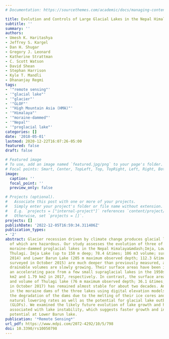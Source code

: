 ```yaml
---
# Documentation: https://sourcethemes.com/academic/docs/managing-content/

title: Evolution and Controls of Large Glacial Lakes in the Nepal Himalaya
subtitle: ''
summary: ''
authors:
- Umesh K. Haritashya
- Jeffrey S. Kargel
- Dan H. Shugar
- Gregory J. Leonard
- Katherine Strattman
- C. Scott Watson
- David Shean
- Stephan Harrison
- Kyle T. Mandli
- Dhananjay Regmi
tags:
- '"remote sensing"'
- '"glacial lake"'
- '"glacier"'
- '"GLOF"'
- '"High Mountain Asia (HMA)"'
- '"Himalaya"'
- '"moraine-dammed"'
- '"Nepal"'
- '"proglacial lake"'
categories: []
date: '2018-05-01'
lastmod: 2020-12-22T16:07:26-05:00
featured: false
draft: false

# Featured image
# To use, add an image named `featured.jpg/png` to your page's folder.
# Focal points: Smart, Center, TopLeft, Top, TopRight, Left, Right, BottomLeft, Bottom, BottomRight.
image:
  caption: ''
  focal_point: ''
  preview_only: false

# Projects (optional).
#   Associate this post with one or more of your projects.
#   Simply enter your project's folder or file name without extension.
#   E.g. `projects = ["internal-project"]` references `content/project/deep-learning/index.md`.
#   Otherwise, set `projects = []`.
projects: []
publishDate: '2022-12-05T16:59:34.311406Z'
publication_types:
- '2'
abstract: Glacier recession driven by climate change produces glacial lakes, some
  of which are hazardous. Our study assesses the evolution of three of the most hazardous
  moraine-dammed proglacial lakes in the Nepal Himalaya&mdash;Imja, Lower Barun, and
  Thulagi. Imja Lake (up to 150 m deep; 78.4 &times; 106 m3 volume; surveyed in October
  2014) and Lower Barun Lake (205 m maximum observed depth; 112.3 &times; 106 m3 volume;
  surveyed in October 2015) are much deeper than previously measured, and their readily
  drainable volumes are slowly growing. Their surface areas have been increasing at
  an accelerating pace from a few small supraglacial lakes in the 1950s/1960s to 1.33
  km2 and 1.79 km2 in 2017, respectively. In contrast, the surface area (0.89 km2)
  and volume of Thulagi lake (76 m maximum observed depth; 36.1 &times; 106 m3; surveyed
  in October 2017) has remained almost stable for about two decades. Analyses of changes
  in the moraine dams of the three lakes using digital elevation models (DEMs) quantifies
  the degradation of the dams due to the melting of their ice cores and hence their
  natural lowering rates as well as the potential for glacial lake outburst floods
  (GLOFs). We examined the likely future evolution of lake growth and hazard processes
  associated with lake instability, which suggests faster growth and increased hazard
  potential at Lower Barun lake.
publication: '*Remote Sensing*'
url_pdf: https://www.mdpi.com/2072-4292/10/5/798
doi: 10.3390/rs10050798
---
```

